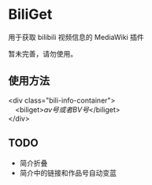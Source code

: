 # BiliGet
用于获取 bilibili 视频信息的 MediaWiki 插件

暂未完善，请勿使用。

## 使用方法
\<div class="bili-info-container"><br />
&emsp;\<biliget>*av号或者BV号*\</biliget><br />
\</div>

## TODO
* 简介折叠
* 简介中的链接和作品号自动变蓝
